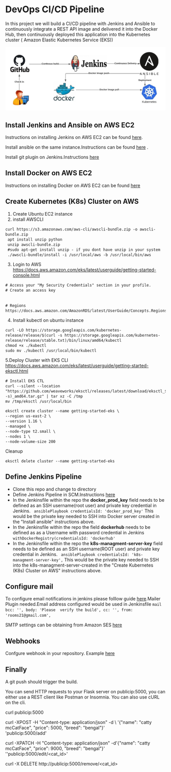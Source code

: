 # DevOps CI/CD Pipeline
In this project we will build a CI/CD pipeline with Jenkins and Ansible to continuously integrate a REST API image and delivered it into the Docker Hub, then continuously deployed this application into the Kubernetes cluster ( Amazon Elastic Kubernetes Service (EKS))

![alt text](Devopspipeline.jpeg)

##  Install Jenkins and Ansible on AWS EC2
Instructions on installing Jenkins on AWS EC2 can be found [here](https://github.com/yankils/Simple-DevOps-Project/blob/master/Jenkins/Jenkins_Installation.MD#install-jenkins-on-aws-ec2). 

Install ansible on the same instance.Instructions can be found [here](https://github.com/yankils/Simple-DevOps-Project/blob/master/Ansible/Ansible_installation.MD) .

Install git plugin on Jenkins.Instructions [here](https://github.com/yankils/Simple-DevOps-Project/blob/master/Jenkins/Git_plugin_install.MD)

## Install Docker on AWS EC2
Instructions on installing Docker on AWS EC2 can be found [here](https://github.com/yankils/Simple-DevOps-Project/blob/master/Docker/Docker_Installation_Steps.MD)


## Create Kubernetes (K8s) Cluster on AWS

1. Create Ubuntu EC2 instance
2. install AWSCLI 
```
curl https://s3.amazonaws.com/aws-cli/awscli-bundle.zip -o awscli-bundle.zip
 apt install unzip python
 unzip awscli-bundle.zip
 #sudo apt-get install unzip - if you dont have unzip in your system
 ./awscli-bundle/install -i /usr/local/aws -b /usr/local/bin/aws
```
3. Login to AWS
https://docs.aws.amazon.com/eks/latest/userguide/getting-started-console.html

``` 
# Access your "My Security Credentials" section in your profile. 
# Create an access key


# Regions
https://docs.aws.amazon.com/AmazonRDS/latest/UserGuide/Concepts.RegionsAndAvailabilityZones.html

```
4. Install kubectl on ubuntu instance
  ```
curl -LO https://storage.googleapis.com/kubernetes-release/release/$(curl -s https://storage.googleapis.com/kubernetes-release/release/stable.txt)/bin/linux/amd64/kubectl
 chmod +x ./kubectl
 sudo mv ./kubectl /usr/local/bin/kubectl
  ```
5.Deploy Cluster with EKS CLI  https://docs.aws.amazon.com/eks/latest/userguide/getting-started-eksctl.html

 ```
 # Install EKS CTL
curl --silent --location "https://github.com/weaveworks/eksctl/releases/latest/download/eksctl_$(uname -s)_amd64.tar.gz" | tar xz -C /tmp
mv /tmp/eksctl /usr/local/bin

```

```
eksctl create cluster --name getting-started-eks \
--region us-east-2 \
--version 1.16 \
--managed \
--node-type t2.small \
--nodes 1 \
--node-volume-size 200 
```

Cleanup
```
eksctl delete cluster --name getting-started-eks
```
## Define Jenkins Pipeline
- Clone this repo and change to directory
- Define Jenkins Pipeline in SCM.Instructions [here](https://www.jenkins.io/doc/book/pipeline/getting-started/#through-the-classic-ui)
- In the Jenkinsfile within the repo the **docker_prod_key** field needs to be defined as an SSH username(root user) and private key credential in Jenkins.
	` ansiblePlaybook credentialsId: 'docker_prod_key'` This would be the private key needed to SSH into  Docker server created in the "Install ansible" instructions above.
- In the Jenkinsfile within the repo the field **dockerhub** needs to be defined as as a Username with password credential in Jenkins `withDockerRegistry(credentialsId: 'dockerhub'` 
- In the Jenkinsfile within the repo the **k8s-managment-server-key** field needs to be defined as an SSH username(ROOT user) and private key credential in Jenkins.
	` ansiblePlaybook credentialsId: 'k8s-managment-server-key',` This would be the private key needed to SSH into the k8s-managment-server-created in the "Create Kubernetes (K8s) Cluster on AWS" instructions above.

## Configure mail
To configure email notifications in jenkins please folllow guide [here](https://plugins.jenkins.io/mailer/).Mailer Plugin needed.Email address configured would be used in Jenkinsfile 	`mail bcc: '', body: 'Please  verify the build', cc: '', from: 'rooms21@gmail.com',`

SMTP settings can be obtaining from Amazon SES [here](https://aws.amazon.com/ses/)

## Webhooks
Confgure webhook in your repository. Example [here](https://docs.github.com/en/developers/webhooks-and-events/creating-webhooks)


## Finally
A git push should trigger the build.


You can send HTTP requests to your Flask server on publicip:5000, you can either use a REST client like Postman or Insomnia. You can also use cURL on the cli.

 
curl publicip:5000

curl -XPOST -H "Content-type: application/json" -d \ '{"name": "catty mcCatFace", "price": 5000, "breed": "bengal"}' \
'publicip:5000/add'

curl -XPATCH -H "Content-type: application/json" -d'{"name": "catty mcCatFace", "price": 9000, "breed": "bengal"}' ''publicip:5000/edit/<cat_id>'

curl -X DELETE http://publicip:5000/remove/<cat_id>





